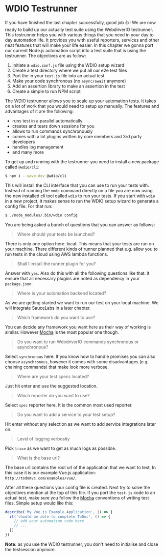 WDIO Testrunner
===============

If you have finished the last chapter successfully, good job 👍! We are now ready to build up our actually test suite using the WebdriverIO testrunner. This testrunner helps you with various things that you need in your day to day automation life. It provides you with useful reporters, services and other neat features that will make your life easier. In this chapter we gonna port our current Node.js automation script into a test suite that is using the testrunner. The objectives are as follow:

1. Initiate a `wdio.conf.js` file using the WDIO setup wizard
2. Create a test directory where we put all our e2e test files
3. Port the in your `test.js` file into an actual test
4. Make your code synchronous (no `async/await` anymore)
5. Add an assertion library to make an assertion in the test
6. Create a simple to run NPM script

The WDIO testrunner allows you to scale up your automation tests. It takes on a lot of work that you would need to setup up manually. The features and advantages of it are the following:

- runs test in a parallel automatically
- creates and tears down sessions for you
- allows to run commands synchronously
- comes with a lot plugins written by core members and 3rd party developers
- handles log management
- and many more

To get up and running with the testrunner you need to install a new package called `@wdio/cli`:

```sh
$ npm i --save-dev @wdio/cli
```

This will install the CLI interface that you can use to run your tests with. Instead of running the `node` command directly on a file you are now using the new installed cli tool called `wdio` to run your tests. If you start with `wdio` in a new project, it makes sense to run the WDIO setup wizard to generate a config file. For that run:

```sh
$ ./node_modules/.bin/wdio config
```

You are being asked a bunch of questions that you can answer as follows:

> Where should your tests be launched?

There is only one option here: local. This means that your tests are run on your machine. There different kinds of runner planned that e.g. allow you to run tests in the cloud using AWS lambda functions.

> Shall I install the runner plugin for you?

Answer with `yes`. Also do this with all the following questions like that. It ensure that all necessary plugins are noted as dependency in your `package.json`.

> Where is your automation backend located?

As we are getting started we want to run our test on your local machine. We will integrate SauceLabs in a later chapter.

> Which framework do you want to use?

You can decide any framework you want here as their way of working is similar. However [Mocha](https://mochajs.org/) is the most popular one though.

> Do you want to run WebdriverIO commands synchronous or asynchronous?

Select `synchronous` here. If you know how to handle promises you can also choose `asynchronous`, however it comes with some disadvantages (e.g. chaining commands) that make look more verbose.

> Where are your test specs located?

Just hit enter and use the suggested location.

> Which reporter do you want to use?

Select `spec` reporter here. It is the common most used reporter.

> Do you want to add a service to your test setup?

Hit enter without any selection as we want to add service integrations later on.

> Level of logging verbosity

Pick `trace` as we want to get as much logs as possible.

> What is the base url?

The base url contains the root url of the application that we want to test. In this case it is our example Vue.js application: `http://todomvc.com/examples/vue/`.

After all these questions your config file is created. Next try to solve the objectives mention at the top of this file. If you port the `test.js` code to an actual test, make sure you follow the [Mocha](https://mochajs.org/) conventions of writing test files. Simple setup would like this:

```js
describe('My Vue.js Example Application', () => {
  it('should be able to complete ToDos', () => {
    // add your automation code here
    // ...
  })
})
```

__Note:__ as you use the WDIO testrunner, you don't need to initialise and close the testsession anymore.
